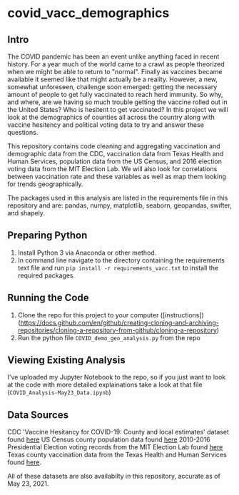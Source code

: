 # covid_vacc_demographics

## Intro
The COVID pandemic has been an event unlike anything faced in recent history. For a year much of the world came to a crawl as people theorized when we might be able to return to "normal". Finally as vaccines became available it seemed like that might actually be a reality. However, a new, somewhat unforeseen, challenge soon emerged: getting the necessary amount of people to get fully vaccinated to reach herd immunity. So why, and where, are we having so much trouble getting the vaccine rolled out in the United States? Who is hesitent to get vaccinated? In this project we will look at the demographics of counties all across the country along with vaccine hesitency and political voting data to try and answer these questions.

This repository contains code cleaning and aggregating vaccination and demographic data from the CDC, vaccination data from Texas Health and Human Services, population data from the US Census, and 2016 election voting data from the MIT Election Lab. We will also look for correlations between vaccination rate and these variables as well as map them looking for trends geographically.

The packages used in this analysis are listed in the requirements file in this repository and are: pandas, numpy, matplotlib, seaborn, geopandas, swifter, and shapely.

## Preparing Python
1. Install Python 3 via Anaconda or other method. 
2. In command line navigate to the directory containing the requirements text file and run `pip install -r requirements_vacc.txt` to install the required packages.

## Running the Code
1. Clone the repo for this project to your computer ([instructions])(https://docs.github.com/en/github/creating-cloning-and-archiving-repositories/cloning-a-repository-from-github/cloning-a-repository)
2. Run the python file `COVID_demo_geo_analysis.py` from the repo

## Viewing Existing Analysis
I've uploaded my Jupyter Notebook to the repo, so if you just want to look at the code with more detailed explainations take a look at that file (`COVID_Analysis-May23_Data.ipynb`)


## Data Sources
CDC 'Vaccine Hesitancy for COVID-19: County and local estimates' dataset found [here](https://data.cdc.gov/Vaccinations/Vaccine-Hesitancy-for-COVID-19-County-and-local-es/q9mh-h2tw)
US Census county population data found [here](https://www.census.gov/data/datasets/time-series/demo/popest/2010s-counties-total.html)
2010-2016 Presidential Election voting records from the MIT Election Lab found [here](https://electionlab.mit.edu/data)
Texas county vaccination data from the Texas Health and Human Services found [here](https://www.dshs.texas.gov/coronavirus/immunize/vaccine.aspx). 

All of these datasets are also availabilty in this repository, accurate as of May 23, 2021.
